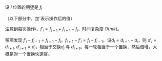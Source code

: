 设 $i$ 位置的期望是 $f_i$

（以下部分中，加'表示操作后的值）

注意到每次操作$i$，$f'_i = f_{i-1}+f_{i+1}-f_i$，时间复杂度 $O(mk)$。

移项发现 $f'_i-f_{i-1}=f_{i+1}-f_i$，$f_{i+1}-f'_i=f_i-f_{i-1}$，设$d_i=d_{i+1}-d_i$，则 $d'_i=d_{i+1}, d'_{i+1}=d_i$，相当于交换$d_i$ 与 $d_{i+1}$。每一轮相当于一个置换，然后倍增，大概是对一个置换快速幂。
